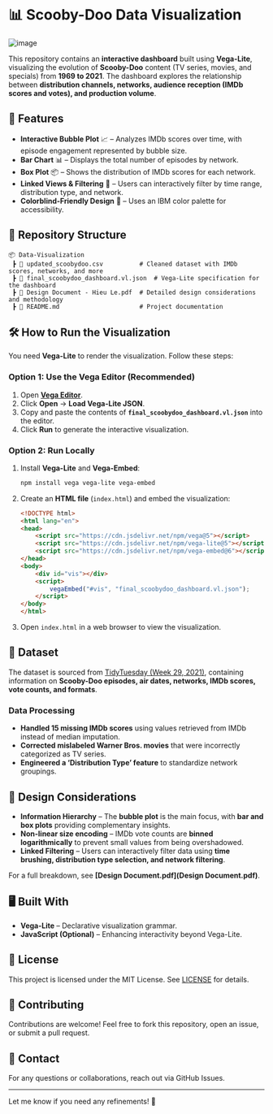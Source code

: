 # 📊 Scooby-Doo Data Visualization 
![image](https://github.com/user-attachments/assets/8aea681e-c980-4e05-8909-da0f1cce05c3)

This repository contains an **interactive dashboard** built using **Vega-Lite**, visualizing the evolution of **Scooby-Doo** content (TV series, movies, and specials) from **1969 to 2021**. The dashboard explores the relationship between **distribution channels, networks, audience reception (IMDb scores and votes), and production volume**.

## 🚀 Features  

- **Interactive Bubble Plot** 📈 – Analyzes IMDb scores over time, with episode engagement represented by bubble size.  
- **Bar Chart** 📊 – Displays the total number of episodes by network.  
- **Box Plot** 📦 – Shows the distribution of IMDb scores for each network.  
- **Linked Views & Filtering** 🔗 – Users can interactively filter by time range, distribution type, and network.  
- **Colorblind-Friendly Design** 🎨 – Uses an IBM color palette for accessibility.  

## 📂 Repository Structure  

```
📦 Data-Visualization
 ┣ 📜 updated_scoobydoo.csv          # Cleaned dataset with IMDb scores, networks, and more
 ┣ 📜 final_scoobydoo_dashboard.vl.json  # Vega-Lite specification for the dashboard
 ┣ 📜 Design Document - Hieu Le.pdf  # Detailed design considerations and methodology
 ┣ 📜 README.md                      # Project documentation
```

## 🛠️ How to Run the Visualization  

You need **Vega-Lite** to render the visualization. Follow these steps:

### **Option 1: Use the Vega Editor (Recommended)**  

1. Open **[Vega Editor](https://vega.github.io/editor/)**.  
2. Click **Open** → **Load Vega-Lite JSON**.  
3. Copy and paste the contents of **`final_scoobydoo_dashboard.vl.json`** into the editor.  
4. Click **Run** to generate the interactive visualization.  

### **Option 2: Run Locally**  

1. Install **Vega-Lite** and **Vega-Embed**:
   ```sh
   npm install vega vega-lite vega-embed
   ```
2. Create an **HTML file** (`index.html`) and embed the visualization:
   ```html
   <!DOCTYPE html>
   <html lang="en">
   <head>
       <script src="https://cdn.jsdelivr.net/npm/vega@5"></script>
       <script src="https://cdn.jsdelivr.net/npm/vega-lite@5"></script>
       <script src="https://cdn.jsdelivr.net/npm/vega-embed@6"></script>
   </head>
   <body>
       <div id="vis"></div>
       <script>
           vegaEmbed("#vis", "final_scoobydoo_dashboard.vl.json");
       </script>
   </body>
   </html>
   ```
3. Open `index.html` in a web browser to view the visualization.

## 📜 Dataset  

The dataset is sourced from [TidyTuesday (Week 29, 2021)](https://github.com/rfordatascience/tidytuesday/blob/main/data/2021/2021-07-13/readme.md), containing information on **Scooby-Doo episodes, air dates, networks, IMDb scores, vote counts, and formats**.  

### **Data Processing**  

- **Handled 15 missing IMDb scores** using values retrieved from IMDb instead of median imputation.  
- **Corrected mislabeled Warner Bros. movies** that were incorrectly categorized as TV series.  
- **Engineered a ‘Distribution Type’ feature** to standardize network groupings.  

## 🎨 Design Considerations  

- **Information Hierarchy** – The **bubble plot** is the main focus, with **bar and box plots** providing complementary insights.  
- **Non-linear size encoding** – IMDb vote counts are **binned logarithmically** to prevent small values from being overshadowed.  
- **Linked Filtering** – Users can interactively filter data using **time brushing, distribution type selection, and network filtering**.  

For a full breakdown, see **[Design Document.pdf](Design Document.pdf)**.  

## 🖥️ Built With  

- **Vega-Lite** – Declarative visualization grammar.  
- **JavaScript (Optional)** – Enhancing interactivity beyond Vega-Lite.  

## 📜 License  

This project is licensed under the MIT License. See [LICENSE](LICENSE) for details.  

## 🤝 Contributing  

Contributions are welcome! Feel free to fork this repository, open an issue, or submit a pull request.  

## 📧 Contact  

For any questions or collaborations, reach out via GitHub Issues.  

---

Let me know if you need any refinements! 🚀
